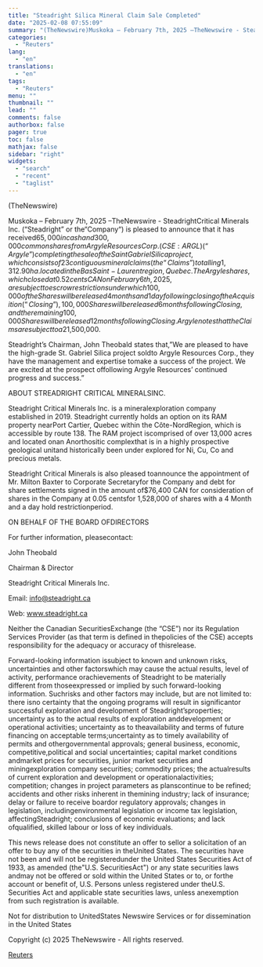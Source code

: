 ```yaml
---
title: "Steadright Silica Mineral Claim Sale Completed"
date: "2025-02-08 07:55:09"
summary: "(TheNewswire)Muskoka – February 7th, 2025 –TheNewswire - SteadrightCritical Minerals Inc. (“Steadright” or the“Company“) is pleased to announce that it has received$65,000 in cash and 300,000 commonshares from ArgyleResources Corp. (CSE:ARGL) (“Argyle”) completing the sale of theSaint Gabriel Silica project, which consists of 23 contiguous mineralclaims (the “Claims”) totalling 1,312.90 ha...."
categories:
  - "Reuters"
lang:
  - "en"
translations:
  - "en"
tags:
  - "Reuters"
menu: ""
thumbnail: ""
lead: ""
comments: false
authorbox: false
pager: true
toc: false
mathjax: false
sidebar: "right"
widgets:
  - "search"
  - "recent"
  - "taglist"
---
```


(TheNewswire)

Muskoka – February 7th, 2025 –TheNewswire - SteadrightCritical Minerals Inc. (“Steadright” or the“Company“) is pleased to announce that it has received$65,000 in cash and 300,000 commonshares from ArgyleResources Corp. (CSE:ARGL) (“Argyle”) completing the sale of theSaint Gabriel Silica project, which consists of 23 contiguous mineralclaims (the “Claims”) totalling 1,312.90 ha. located in the BasSaint-Laurent region, Quebec. The Argyle shares, which closed at 0.52cents CAN on February 6th, 2025, are subject to escrow restrictionsunder which 100,000 of the Shares will be released 4 months and 1 dayfollowing closing of the Acquisition (“Closing”), 100,000 Shareswill be released 6 months following Closing, and the remaining 100,000Shares will be released 12 months following Closing.  Argyle notesthat the Claims are subject to a 2% net smelter returns royalty (the“Royalty”), one-half of which may be re-purchased by payment of$1,500,000.

Steadright’s Chairman, John Theobald states that,”We are pleased to have the high-grade St. Gabriel Silica project soldto Argyle Resources Corp., they have the management and expertise tomake a success of the project. We are excited at the prospect offollowing Argyle Resources’ continued progress and success.”

ABOUT STREADRIGHT CRITICAL MINERALSINC.

Steadright Critical Minerals Inc. is a mineralexploration company established in 2019. Steadright currently holds an option on its RAM property nearPort Cartier, Quebec within the Côte-NordRegion, which is accessible by route 138. The RAM project iscomprised of over 13,000 acres and located onan Anorthositic complexthat is in a highly prospective geological unitand historically been under explored for Ni, Cu, Co and precious metals.

Steadright Critical Minerals is also pleased toannounce the appointment of Mr. Milton Baxter to Corporate Secretaryfor the Company and debt for share settlements signed in the amount of$76,400 CAN for consideration of shares in the Company at 0.05 centsfor 1,528,000 of shares with a 4 Month and a day hold restrictionperiod.

ON BEHALF OF THE BOARD OFDIRECTORS

For further information, pleasecontact:

John Theobald

Chairman & Director

Steadright Critical Minerals Inc.

Email: info@steadright.ca

Web: www.steadright.ca

Neither the Canadian SecuritiesExchange (the “CSE”) nor its Regulation Services Provider (as that term is defined in thepolicies of the CSE) accepts responsibility for the adequacy or accuracy of thisrelease.

Forward-looking information issubject to known and unknown risks, ‎uncertainties and other factorswhich may cause the actual results, level of activity, performance or‎achievements of Steadright to be materially different from thoseexpressed or implied by such forward-‎looking information. Suchrisks and other factors may include, but are not limited to: there isno ‎certainty that the ongoing programs will result in significantor successful ‎exploration and ‎development of Steadright’sproperties; uncertainty as to ‎the actual results of exploration and‎development or operational activities; uncertainty as to theavailability and terms of ‎future financing on ‎acceptable terms;uncertainty as to timely availability of permits and othergovernmental approvals; ‎general business, economic, competitive,political and social uncertainties; capital market conditions ‎andmarket prices for securities, junior market securities and miningexploration company securities; ‎commodity prices; the actualresults of current exploration and development or operationalactivities; ‎competition; changes in project parameters as planscontinue to be refined; accidents and other risks ‎inherent in themining industry; lack of insurance; delay or failure to receive boardor regulatory ‎approvals; changes in legislation, includingenvironmental legislation or income tax legislation, affecting‎Steadright; conclusions of economic evaluations; and lack ofqualified, skilled labour or loss of key ‎individuals.

This news release does not constitute an offer to sellor a solicitation of an offer to buy any of the ‎securities in theUnited States. The securities have not been and will not be registeredunder the United ‎States Securities Act of 1933, as amended (the"U.S. SecuritiesAct") or any state securities laws and‎may not be offered or sold within the United States or to, or forthe account or benefit of, U.S. Persons ‎unless registered under theU.S. Securities Act and applicable state securities laws, unless an‎exemption from such registration is available.‎

Not for distribution to UnitedStates Newswire Services or for dissemination in the United States

Copyright (c) 2025 TheNewswire - All rights reserved.

[Reuters](https://www.tradingview.com/news/reuters.com,2025-02-07:newsml_Tnw8pDmyQ:0-steadright-silica-mineral-claim-sale-completed/)
